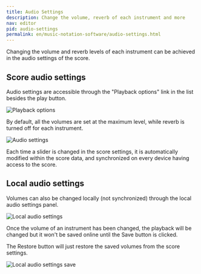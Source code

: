 ```yaml
---
title: Audio Settings
description: Change the volume, reverb of each instrument and more
nav: editor
pid: audio-settings
permalink: en/music-notation-software/audio-settings.html
---
```


Changing the volume and reverb levels of each instrument can be achieved in the audio settings of the score.

## Score audio settings

Audio settings are accessible through the "Playback options" link in the list besides the play button.

![Playback options](/help/assets/img/editor/playback-options.png)

By default, all the volumes are set at the maximum level, while reverb is turned off for each instrument.

![Audio settings](/help/assets/img/editor/audio-settings.png)

Each time a slider is changed in the score settings, it is automatically modified within the score data, and synchronized on every device having access to the score.

## Local audio settings

Volumes can also be changed locally (not synchronized) through the local audio settings panel.

![Local audio settings](/help/assets/img/editor/local-volumes.png)

Once the volume of an instrument has been changed, the playback will be changed but it won't be saved online until the Save button is clicked.

The Restore button will just restore the saved volumes from the score settings.

![Local audio settings save](/help/assets/img/editor/local-volumes-save.png)



